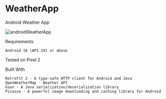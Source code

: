 # WeatherApp
Android Weather App

![androidWeatherApp](https://user-images.githubusercontent.com/75526352/115454665-547c8800-a221-11eb-9203-5bf92c825e13.png)

Requirements

    Android 10 (API 29) or above

Tested on Pixel 2
    
Built With

    Retrofit 2 - A type-safe HTTP client for Android and Java
    OpenWeatherMap - Weather API
    Gson - A Java serialization/deserialization library 
    Picasso - A powerful image downloading and caching library for Android
